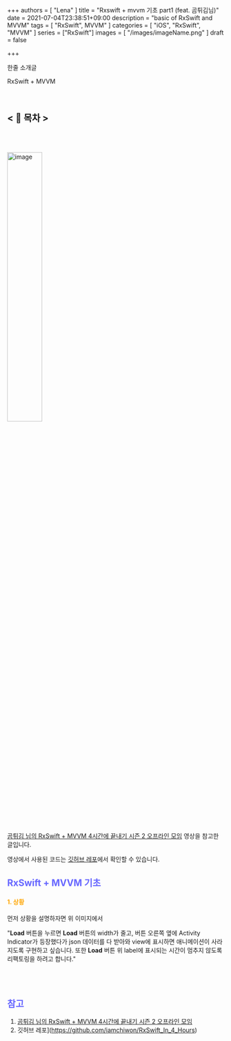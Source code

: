 +++
authors = [
    "Lena"
]
title = "Rxswift + mvvm 기초 part1 (feat. 곰튀김님)"
date = 2021-07-04T23:38:51+09:00
description = "basic of RxSwift and MVVM"
tags = [
    "RxSwift", MVVM"
]
categories = [
     "iOS", "RxSwift", "MVVM"
]
series = ["RxSwift"]
images = [
  "/images/imageName.png"
]
draft = false

+++

한줄 소개글 <br>

RxSwift + MVVM

<br>

<!--more-->



## <  📑 목차  >

<br><br>

<img src="https://user-images.githubusercontent.com/52783516/124389235-381cc180-dd21-11eb-9638-d28639f587df.png" alt="image" width="40%;" />



[곰튀김 님의 RxSwift + MVVM 4시간에 끝내기 시즌 2 오프라인 모임](https://youtu.be/iHKBNYMWd5I) 영상을 참고한 글입니다.

영상에서 사용된 코드는 [깃허브 레포](https://github.com/iamchiwon/RxSwift_In_4_Hours)에서 확인할 수 있습니다.



## <span style="color: #6666FF">RxSwift + MVVM 기초</span>

#### <span style="color:orange">**1. 상황**</span>

먼저 상황을 설명하자면 위 이미지에서 

"**Load** 버튼을 누르면 **Load** 버튼의 width가 줄고, 버튼 오른쪽 옆에 Activity Indicator가 등장했다가 json 데이터를 다 받아와 view에 표시하면 애니메이션이 사라지도록 구현하고 싶습니다. 또한 **Load** 버튼 위 label에 표시되는 시간이 멈추지 않도록 리팩토링을 하려고 합니다."



<br><br>

## <span style="color: #6666FF">참고</span>

1. [곰튀김 님의 RxSwift + MVVM 4시간에 끝내기 시즌 2 오프라인 모임](https://youtu.be/iHKBNYMWd5I) 
2. 깃허브 레포](https://github.com/iamchiwon/RxSwift_In_4_Hours)

<br>

